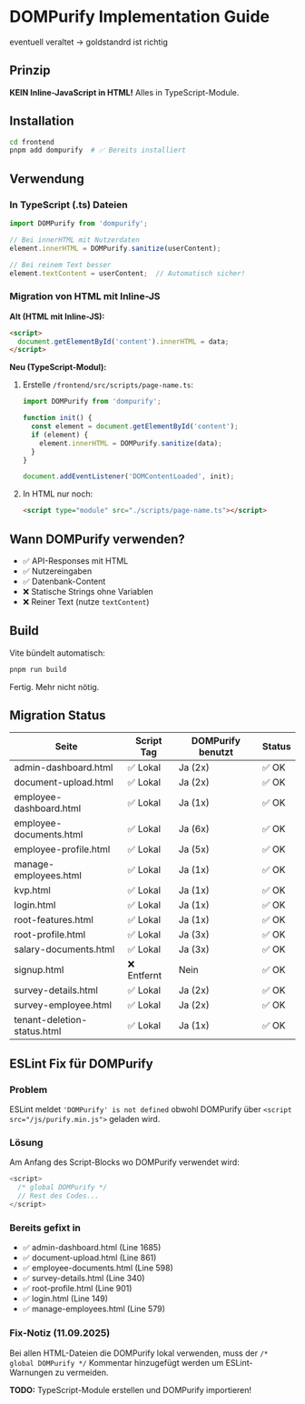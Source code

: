 # DOMPurify Implementation Guide

eventuell veraltet -> goldstandrd ist richtig

## Prinzip

**KEIN Inline-JavaScript in HTML!** Alles in TypeScript-Module.

## Installation

```bash
cd frontend
pnpm add dompurify  # ✅ Bereits installiert
```

## Verwendung

### In TypeScript (.ts) Dateien

```typescript
import DOMPurify from 'dompurify';

// Bei innerHTML mit Nutzerdaten
element.innerHTML = DOMPurify.sanitize(userContent);

// Bei reinem Text besser
element.textContent = userContent;  // Automatisch sicher!
```

### Migration von HTML mit Inline-JS

**Alt (HTML mit Inline-JS):**

```html
<script>
  document.getElementById('content').innerHTML = data;
</script>
```

**Neu (TypeScript-Modul):**

1. Erstelle `/frontend/src/scripts/page-name.ts`:

   ```typescript
   import DOMPurify from 'dompurify';

   function init() {
     const element = document.getElementById('content');
     if (element) {
       element.innerHTML = DOMPurify.sanitize(data);
     }
   }

   document.addEventListener('DOMContentLoaded', init);
   ```

2. In HTML nur noch:

   ```html
   <script type="module" src="./scripts/page-name.ts"></script>
   ```

## Wann DOMPurify verwenden?

- ✅ API-Responses mit HTML
- ✅ Nutzereingaben
- ✅ Datenbank-Content
- ❌ Statische Strings ohne Variablen
- ❌ Reiner Text (nutze `textContent`)

## Build

Vite bündelt automatisch:

```bash
pnpm run build
```

Fertig. Mehr nicht nötig.

## Migration Status

| Seite | Script Tag | DOMPurify benutzt | Status |
|-------|------------|-------------------|---------|
| admin-dashboard.html | ✅ Lokal | Ja (2x) | ✅ OK |
| document-upload.html | ✅ Lokal | Ja (2x) | ✅ OK |
| employee-dashboard.html | ✅ Lokal | Ja (1x) | ✅ OK |
| employee-documents.html | ✅ Lokal | Ja (6x) | ✅ OK |
| employee-profile.html | ✅ Lokal | Ja (5x) | ✅ OK |
| manage-employees.html | ✅ Lokal | Ja (1x) | ✅ OK |
| kvp.html | ✅ Lokal | Ja (1x) | ✅ OK |
| login.html | ✅ Lokal | Ja (1x) | ✅ OK |
| root-features.html | ✅ Lokal | Ja (1x) | ✅ OK |
| root-profile.html | ✅ Lokal | Ja (3x) | ✅ OK |
| salary-documents.html | ✅ Lokal | Ja (3x) | ✅ OK |
| signup.html | ❌ Entfernt | Nein | ✅ OK |
| survey-details.html | ✅ Lokal | Ja (2x) | ✅ OK |
| survey-employee.html | ✅ Lokal | Ja (2x) | ✅ OK |
| tenant-deletion-status.html | ✅ Lokal | Ja (1x) | ✅ OK |

## ESLint Fix für DOMPurify

### Problem

ESLint meldet `'DOMPurify' is not defined` obwohl DOMPurify über `<script src="/js/purify.min.js">` geladen wird.

### Lösung

Am Anfang des Script-Blocks wo DOMPurify verwendet wird:

```javascript
<script>
  /* global DOMPurify */
  // Rest des Codes...
</script>
```

### Bereits gefixt in

- ✅ admin-dashboard.html (Line 1685)
- ✅ document-upload.html (Line 861)
- ✅ employee-documents.html (Line 598)
- ✅ survey-details.html (Line 340)
- ✅ root-profile.html (Line 901)
- ✅ login.html (Line 149)
- ✅ manage-employees.html (Line 579)

### Fix-Notiz (11.09.2025)

Bei allen HTML-Dateien die DOMPurify lokal verwenden, muss der `/* global DOMPurify */` Kommentar hinzugefügt werden um ESLint-Warnungen zu vermeiden.

**TODO:** TypeScript-Module erstellen und DOMPurify importieren!
